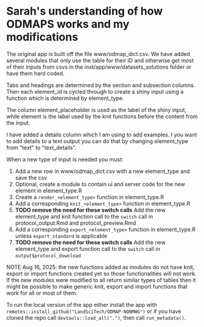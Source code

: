 # Sarah's understanding of how ODMAPS works and my modifications

The original app is built off the file www/odmap_dict.csv. We have added several
modules that only use the table for their ID and otherwise get most of their
inputs from csvs in the inst/app/www/datasets_solutions folder or have them hard coded.

Tabs and headings are determined by the section and subsection columns. Then 
each element_id is cycled through to create a shiny input using a function which
is determined by element_type. 

The column element_placeholder is used as the label of the shiny input, while 
element is the label used by the knit functions before the content from the input. 

I have added a details column which I am using to add examples. I you want to
add details to a text output you can do that by changing element_type from
"text" to "text_details".

When a new type of input is needed you must:

  1. Add a new row in www/odmap_dict.csv with a new element_type and save the csv
  1. Optional, create a module to contain ui and server code for the new element in element_type.R 
  1. Create a `render_<element_type>` function in element_type.R 
  1. Add a corresponding `knit_<element_type>` function in element_type.R 
  1. **TODO remove the need for these switch calls** Add the new element_type and knit function call to the `switch` call in 
     protocol_output.Rmd and protocol_preview.Rmd
  1. Add a corresponding `export_<element_type>` function in element_type.R unless
     `export_standard` is applicable 
  1. **TODO remove the need for these switch calls** Add the new element_type and 
     export function call to the `switch` call in `output$protocol_download` 
     
NOTE Aug 16, 2025: the new functions added as modules do not have knit, export or import 
functions created yet so those functionalities will not work. If the new modules
were modified to all return similar types of tables then it might be possible to
make generic knit, export and import functions that work for all or most of them.

     
To run the local version of the app either install the app with 
`remotes::install_github("LandSciTech/ODMAP-NOBMWG")` or if you have cloned the 
repo call `devtools::load_all(".")`, then call `run_metadata()`. 
  

